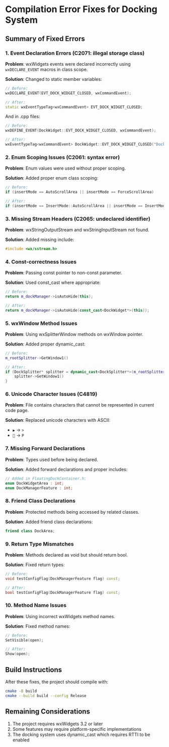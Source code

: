 # Compilation Error Fixes for Docking System

## Summary of Fixed Errors

### 1. Event Declaration Errors (C2071: illegal storage class)

**Problem**: wxWidgets events were declared incorrectly using `wxDECLARE_EVENT` macros in class scope.

**Solution**: Changed to static member variables:
```cpp
// Before:
wxDECLARE_EVENT(EVT_DOCK_WIDGET_CLOSED, wxCommandEvent);

// After:
static wxEventTypeTag<wxCommandEvent> EVT_DOCK_WIDGET_CLOSED;
```

And in .cpp files:
```cpp
// Before:
wxDEFINE_EVENT(DockWidget::EVT_DOCK_WIDGET_CLOSED, wxCommandEvent);

// After:
wxEventTypeTag<wxCommandEvent> DockWidget::EVT_DOCK_WIDGET_CLOSED("DockWidget::EVT_DOCK_WIDGET_CLOSED");
```

### 2. Enum Scoping Issues (C2061: syntax error)

**Problem**: Enum values were used without proper scoping.

**Solution**: Added proper enum class scoping:
```cpp
// Before:
if (insertMode == AutoScrollArea || insertMode == ForceScrollArea)

// After:
if (insertMode == InsertMode::AutoScrollArea || insertMode == InsertMode::ForceScrollArea)
```

### 3. Missing Stream Headers (C2065: undeclared identifier)

**Problem**: wxStringOutputStream and wxStringInputStream not found.

**Solution**: Added missing include:
```cpp
#include <wx/sstream.h>
```

### 4. Const-correctness Issues

**Problem**: Passing const pointer to non-const parameter.

**Solution**: Used const_cast where appropriate:
```cpp
// Before:
return m_dockManager->isAutoHide(this);

// After:
return m_dockManager->isAutoHide(const_cast<DockWidget*>(this));
```

### 5. wxWindow Method Issues

**Problem**: Using wxSplitterWindow methods on wxWindow pointer.

**Solution**: Added proper dynamic_cast:
```cpp
// Before:
m_rootSplitter->GetWindow1()

// After:
if (DockSplitter* splitter = dynamic_cast<DockSplitter*>(m_rootSplitter)) {
    splitter->GetWindow1()
}
```

### 6. Unicode Character Issues (C4819)

**Problem**: File contains characters that cannot be represented in current code page.

**Solution**: Replaced unicode characters with ASCII:
- `▶` → `>`
- `📌` → `P`

### 7. Missing Forward Declarations

**Problem**: Types used before being declared.

**Solution**: Added forward declarations and proper includes:
```cpp
// Added in FloatingDockContainer.h:
enum DockWidgetArea : int;
enum DockManagerFeature : int;
```

### 8. Friend Class Declarations

**Problem**: Protected methods being accessed by related classes.

**Solution**: Added friend class declarations:
```cpp
friend class DockArea;
```

### 9. Return Type Mismatches

**Problem**: Methods declared as void but should return bool.

**Solution**: Fixed return types:
```cpp
// Before:
void testConfigFlag(DockManagerFeature flag) const;

// After:
bool testConfigFlag(DockManagerFeature flag) const;
```

### 10. Method Name Issues

**Problem**: Using incorrect wxWidgets method names.

**Solution**: Fixed method names:
```cpp
// Before:
SetVisible(open);

// After:
Show(open);
```

## Build Instructions

After these fixes, the project should compile with:

```bash
cmake -B build
cmake --build build --config Release
```

## Remaining Considerations

1. The project requires wxWidgets 3.2 or later
2. Some features may require platform-specific implementations
3. The docking system uses dynamic_cast which requires RTTI to be enabled